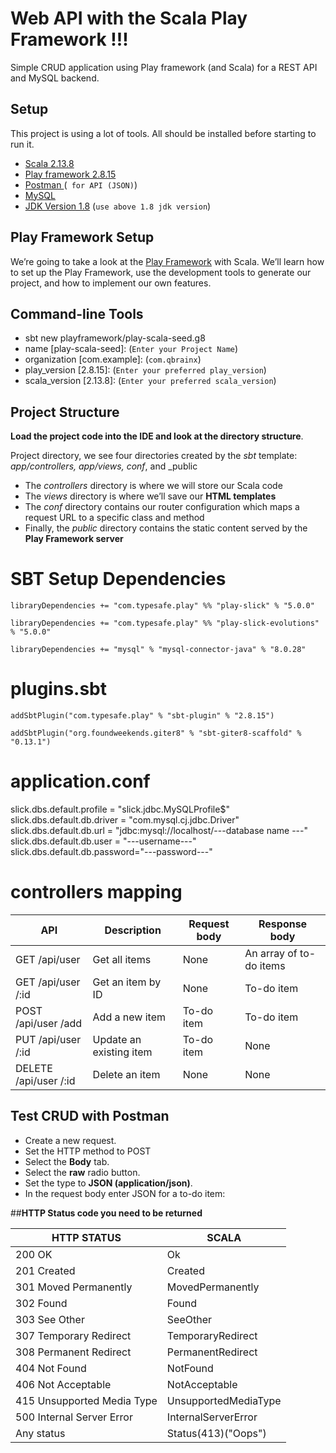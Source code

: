 # **Web API with the Scala Play Framework** !!!

Simple CRUD application using Play framework (and Scala) for a REST API and MySQL backend.

## Setup

This project is using a lot of tools. All should be installed before starting to run it.



- [Scala 2.13.8](http://www.scala-lang.org/)
- [Play framework 2.8.15](http://www.playframework.com/)
- [Postman ](https://www.postman.com/)(` for API (JSON)`)
- [MySQL](https://dev.mysql.com/doc/)
- [JDK Version 1.8](https://www.oracle.com/in/java/technologies/javase/javase8-archive-downloads.html) (`use above 1.8 jdk version`)

## Play Framework Setup



We’re going to take a look at the [Play Framework](https://www.playframework.com/) with Scala. We’ll learn how to set up the Play Framework, use the development tools to generate our  project, and how to implement our own features.

## Command-line Tools

- sbt new playframework/play-scala-seed.g8
- name [play-scala-seed]: (`Enter your Project Name`)
- organization [com.example]: (`com.qbrainx`)
- play_version [2.8.15]:   (`Enter your preferred play_version`)
- scala_version [2.13.8]:  (`Enter your preferred scala_version`)

##  Project Structure
**Load the project code into the IDE and look at the directory structure**.

Project directory, we see four directories created by the _sbt_ template: _app/controllers, app/views, conf_, and _public

-   The  _controllers_  directory is where we will store our Scala code
-   The  _views_  directory is where we’ll save our **HTML templates**
-   The  _conf_  directory contains our router configuration which maps a request URL to a specific class and method
-   Finally, the  _public_  directory contains the static content served by the **Play Framework server**

# SBT Setup Dependencies

`libraryDependencies += "com.typesafe.play" %% "play-slick" % "5.0.0"  `

`libraryDependencies += "com.typesafe.play" %% "play-slick-evolutions" % "5.0.0"`

`libraryDependencies += "mysql" % "mysql-connector-java" % "8.0.28"`

# plugins.sbt

`addSbtPlugin("com.typesafe.play" % "sbt-plugin" % "2.8.15")  `

`addSbtPlugin("org.foundweekends.giter8" % "sbt-giter8-scaffold" % "0.13.1")`


# application.conf

slick.dbs.default.profile = "slick.jdbc.MySQLProfile$"  
slick.dbs.default.db.driver = "com.mysql.cj.jdbc.Driver"  
slick.dbs.default.db.url = "jdbc:mysql://localhost/---database name ---"  
slick.dbs.default.db.user = "---username---"  
slick.dbs.default.db.password="---password---"

# controllers mapping



<table>
	<thead>
		<tr>
			<th>API</th>
			<th>Description</th>
			<th>Request body</th>
			<th>Response body</th>
		</tr>
	</thead>
	<tbody>
		<tr>
			<td>GET /api/user      </td>
			<td>Get all  items</td>
			<td>None</td>
			<td>An array of to-do items</td>
		</tr>
		<tr>
			<td>GET /api/user      /:id</td>
			<td>Get an item by ID</td>
			<td>None</td>
			<td>To-do item</td>
		</tr>
		<tr>
			<td>POST /api/user      /add</td>
			<td>Add a new item</td>
			<td>To-do item</td>
			<td>To-do item</td>
		</tr>
		<tr>
			<td>PUT /api/user      /:id</td>
			<td>Update an existing item</td>
			<td>To-do item</td>
			<td>None</td>
		</tr>
		<tr>
			<td>DELETE /api/user      /:id</td>
			<td>Delete an item</td>
			<td>None</td>
			<td>None</td>
		</tr>
	</tbody>
</table>



## **Test CRUD with Postman**

-   Create a new request.
-   Set the HTTP method to POST
-   Select the **Body** tab.
-   Select the **raw** radio button.
-   Set the type to **JSON (application/json)**.
-   In the request body enter JSON for a to-do item:


##**HTTP Status code you need to be returned**

<table>
<head>
<tr>
<th>HTTP STATUS</th>
			<th>SCALA</th>


</tr>
</head>

<tbody>
<tr>
<td>200 OK </td>
<td>  Ok </td>

</tr>
<tr>
<td>201 Created</td>
<td>  Created </td>

</tr>
<tr>
<td>301 Moved Permanently </td>
<td> MovedPermanently </td>

</tr>

<tr>
<td>302 Found</td>
<td> Found</td>

</tr>

<tr>
<td>303 See Other</td>
<td> 	SeeOther </td>

</tr>

<tr>
<td>307 Temporary Redirect </td>
<td> TemporaryRedirect</td>

</tr>

<tr>
<td>308 Permanent Redirect </td>
<td> PermanentRedirect</td>

</tr>

<tr>
<td>404 Not Found </td>
<td> NotFound</td>

</tr>

<tr>
<td>406 Not Acceptable</td>
<td> NotAcceptable</td>

</tr>

<tr>
<td>415 Unsupported Media Type</td>
<td> UnsupportedMediaType</td>

</tr>

<tr>
<td>500 Internal Server Error</td>
<td> 	InternalServerError</td>

</tr>

<tr>
<td>Any status</td>
<td> Status(413)("Oops")</td>

</tr>


<tbody>
</table>

